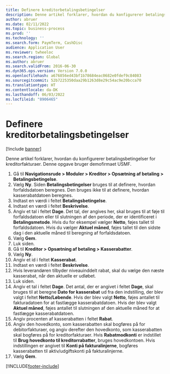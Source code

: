 ```yaml
---
title: Definere kreditorbetalingsbetingelser
description: Denne artikel forklarer, hvordan du konfigurerer betalingsbetingelser for kreditorfakturaer.
author: abruer
ms.date: 02/11/2022
ms.topic: business-process
ms.prod: ''
ms.technology: ''
ms.search.form: PaymTerm, CashDisc
audience: Application User
ms.reviewer: twheeloc
ms.search.region: Global
ms.author: abruer
ms.search.validFrom: 2016-06-30
ms.dyn365.ops.version: Version 7.0.0
ms.openlocfilehash: a676856ed43bf1b78684eac0682e0fdef9c84083
ms.sourcegitcommit: 52b7225350daa29b1263d8e29c54ac9e20bcca70
ms.translationtype: HT
ms.contentlocale: da-DK
ms.lasthandoff: 06/03/2022
ms.locfileid: "8906465"
---
```

# <a name="define-vendor-payment-terms"></a>Definere kreditorbetalingsbetingelser

[!include [banner](../../includes/banner.md)]

Denne artikel forklarer, hvordan du konfigurerer betalingsbetingelser for kreditorfakturaer. Denne opgave bruger demofirmaet USMF.

1. Gå til **Navigationsrude > Moduler > Kreditor > Opsætning af betaling > Betalingsbetingelse**.
2. Vælg **Ny**. Siden **Betalingsbetingelser** bruges til at definere, hvordan forfaldsdatoen beregnes. Den bruges ikke til at definere, hvordan kasserabatdatoen beregnes.  
3. Indtast en værdi i feltet **Betalingsbetingelse**.
4. Indtast en værdi i feltet **Beskrivelse**.
5. Angiv et tal i feltet **Dage**. Det tal, der angives her, skal bruges til at føje til forfaldsdatoen eller til slutningen af den periode, der er identificeret i **Betalingsmetode**. Hvis du for eksempel vælger **Netto**, føjes tallet til forfaldsdatoen. Hvis du vælger **Aktuel måned**, føjes tallet til den sidste dag i den aktuelle måned til beregning af forfaldsdatoen.  
6. Vælg **Gem**.
7. Luk siden.
8. Gå til **Kreditor > Opsætning af betaling > Kasserabatter**.
9. Vælg **Ny**.
10. Angiv et id i feltet **Kasserabat**.
11. Indtast en værdi i feltet **Beskrivelse**.
12. Hvis leverandøren tilbyder niveauinddelt rabat, skal du vælge den næste kasserabat, når den aktuelle er udløbet.
13. Luk siden.
14. Angiv et tal i feltet **Dage**. Det antal, der er angivet i feltet **Dage**, skal bruges til at beregne **Dato for kasserabat** ud fra den indstilling, der blev valgt i feltet **Netto/Løbende**. Hvis der blev valgt **Netto**, føjes antallet til fakturadatoen for at fastlægge kasserabatdatoen. Hvis der blev valgt **Aktuel måned**, føjes antallet til slutningen af den aktuelle måned for at fastlægge kasserabatdatoen.  
15. Angiv procenten af kasserabatten i feltet **Rabat**. 
16. Angiv den hovedkonto, som kasserabatten skal bogføres på for debitorfakturaer, og angiv derefter den hovedkonto, som kasserabatten skal bogføres på for kreditorfakturaer. Hvis **Rabatmodkonti** er indstillet til **Brug hovedkonto til kreditorrabatter**, bruges hovedkontoen. Hvis indstillingen er angivet til **Konti på fakturalinjerne**, bogføres kasserabatten til aktiv/udgiftskonti på fakturalinjerne.  
17. Vælg **Gem**.



[!INCLUDE[footer-include](../../../includes/footer-banner.md)]
